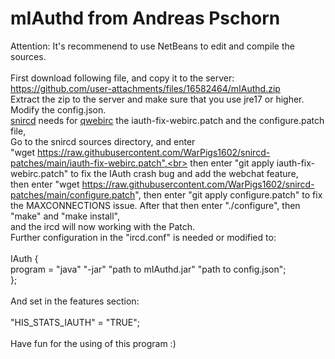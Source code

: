 # mIAuthd from Andreas Pschorn<br>
Attention: It's recommenend to use NetBeans to edit and compile the sources.<br>
<br>
First download following file, and copy it to the server: https://github.com/user-attachments/files/16582464/mIAuthd.zip<br>
Extract the zip to the server and make sure that you use jre17 or higher.<br>
Modify the config.json.<br>
[snircd](https://github.com/quakenet/snircd) needs for [qwebirc](https://github.com/qwebirc/qwebirc) the iauth-fix-webirc.patch and the configure.patch file,<br>
Go to the snircd sources directory, and enter<br>
"wget https://raw.githubusercontent.com/WarPigs1602/snircd-patches/main/iauth-fix-webirc.patch",<br>
then enter "git apply iauth-fix-webirc.patch" to fix the IAuth crash bug and add the webchat feature,<br>
then enter "wget https://raw.githubusercontent.com/WarPigs1602/snircd-patches/main/configure.patch",
then enter "git apply configure.patch" to fix the MAXCONNECTIONS issue.
After that then enter "./configure", then "make" and "make install",<br>
and the ircd will now working with the Patch.<br>
Further configuration in the "ircd.conf" is needed or modified to:<br>
<br>
IAuth {<br>
 program = "java" "-jar" "path to mIAuthd.jar" "path to config.json";<br>
};<br>
<br>
And set in the features section:<br>
<br>
"HIS_STATS_IAUTH" = "TRUE";<br>
<br>
Have fun for the using of this program :)

